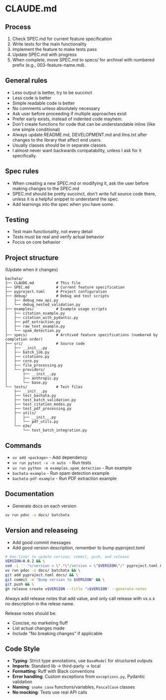 # CLAUDE.md

## Process
1. Check SPEC.md for current feature specification
2. Write tests for the main functionality
3. Implement the feature to make tests pass
4. Update SPEC.md with progress
5. When complete, move SPEC.md to specs/ for archival with numbered prefix (e.g., 003-feature-name.md).

## General rules
- Less output is better, try to be succinct
- Less code is better
- Simple readable code is better
- No comments unless absolutely necessary
- Ask user before proceeding if multiple approaches exist
- Prefer early exists, instead of indented code mayhem.
- Don't create functions for code that can be understandable inline (like one simple conditional)
- Always update README.md, DEVELOPMENT.md and llms.txt after changes to the library that affect end users.
- Usually classes should be in separate classes.
- I almost never want backwards compatability, unless I ask for it specifically.

## Spec rules
- When creating a new SPEC.md or modifying it, ask the user before making changes to the SPEC.md
- SPEC.md should be pretty succinct, don't write full source code there, unless it is a helpful snippet to understand the spec.
- Add learnings into the spec when you have some.

## Testing
- Test main functionality, not every detail
- Tests must be real and verify actual behavior
- Focus on core behavior

## Project structure
(Update when it changes)
```
bachata/
├── CLAUDE.md          # This file
├── SPEC.md            # Current feature specification
├── pyproject.toml     # Project configuration
├── debug/             # Debug and test scripts
│   ├── debug_new_api.py
│   └── debug_nested_validation.py
├── examples/          # Example usage scripts
│   ├── citation_example.py
│   ├── citation_with_pydantic.py
│   ├── pdf_extraction.py
│   ├── raw_text_example.py
│   └── spam_detection.py
├── specs/             # Archived feature specifications (numbered by completion order)
├── src/               # Source code
│   ├── __init__.py
│   ├── batch_job.py
│   ├── citations.py
│   ├── core.py
│   ├── file_processing.py
│   └── providers/
│       ├── __init__.py
│       ├── anthropic.py
│       └── base.py
└── tests/             # Test files
    ├── __init__.py
    ├── test_bachata.py
    ├── test_batch_validation.py
    ├── test_citation_modes.py
    ├── test_pdf_processing.py
    ├── utils/
    │   ├── __init__.py
    │   └── pdf_utils.py
    └── e2e/
        └── test_batch_integration.py
```

## Commands
- `uv add <package>` - Add dependency
- `uv run pytest -v -n auto ` - Run tests
- `uv run python -m examples.spam_detection` - Run example
- `bachata-example` - Run spam detection example
- `bachata-pdf-example` - Run PDF extraction example


## Documentation
- Generate docs on each version
```bash
uv run pdoc -o docs/ batchata
```

## Version and releaseing
- Add good commit messages
- Add good version description, remember to bump pyproject.toml
```bash
# One-liner to update version, commit, push, and release
VERSION=0.0.2 && \
sed -i '' "s/version = \".*\"/version = \"$VERSION\"/" pyproject.toml && \
uv run pdoc -o docs/ batchata && \
git add pyproject.toml docs/ && \
git commit -m "Bump version to $VERSION" && \
git push && \
gh release create v$VERSION --title "v$VERSION" --generate-notes
```

Always add release notes that add value, and only call release with vx.x.x no description in the relese name.

Release notes should be:
- Concise, no marketing fluff
- List actual changes made
- Include "No breaking changes" if applicable

## Code Style
- **Typing**: Strict type annotations, use `BaseModel` for structured outputs
- **Imports**: Standard lib → third-party → local
- **Formatting**: Ruff with Black conventions
- **Error handling**: Custom exceptions from `exceptions.py`, Pydantic validation
- **Naming**: `snake_case` functions/variables, `PascalCase` classes
- **No mocking**: Tests use real API calls
